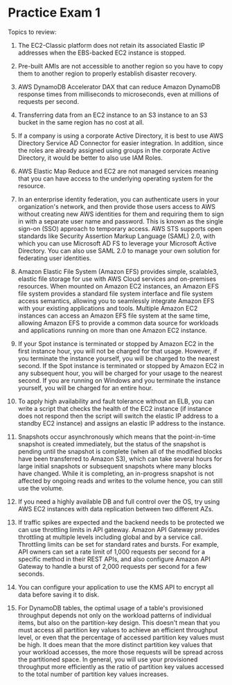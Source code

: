 # Practice Exam 1

Topics to review:

1. The EC2-Classic platform does not retain its associated Elastic IP addresses when the EBS-backed EC2 instance is stopped.

2. Pre-built AMIs are not accessible to another region so you have to copy them to another region to properly establish disaster recovery.

3. AWS DynamoDB Accelerator DAX that can reduce Amazon DynamoDB response times from milliseconds to microseconds, even at millions of requests per second.

4. Transferring data from an EC2 instance to an S3 instance to an S3 bucket in the same region has no cost at all.

5. If a company is using a corporate Active Directory, it is best to use AWS Directory Service AD Connector for easier integration. In addition, since the roles are already assigned using groups in the corporate Active Directory, it would be better to also use IAM Roles.

6. AWS Elastic Map Reduce and EC2 are not managed services meaning that you can have access to the underlying operating system for the resource.

7. In an enterprise identity federation, you can authenticate users in your organization's network, and then provide those users access to AWS without creating new AWS identities for them and requiring them to sign in with a separate user name and password. This is known as the single sign-on (SSO) approach to temporary access. AWS STS supports open standards like Security Assertion Markup Language (SAML) 2.0, with which you can use Microsoft AD FS to leverage your Microsoft Active Directory. You can also use SAML 2.0 to manage your own solution for federating user identities.

8. Amazon Elastic File System (Amazon EFS) provides simple, scalable3, elastic file storage for use with AWS Cloud services and on-premises resources. When mounted on Amazon EC2 instances, an Amazon EFS file system provides a standard file system interface and file system access semantics, allowing you to seamlessly integrate Amazon EFS with your existing applications and tools. Multiple Amazon EC2 instances can access an Amazon EFS file system at the same time, allowing Amazon EFS to provide a common data source for workloads and applications running on more than one Amazon EC2 instance.

9. If your Spot instance is terminated or stopped by Amazon EC2 in the first instance hour, you will not be charged for that usage. However, if you terminate the instance yourself, you will be charged to the nearest second. If the Spot instance is terminated or stopped by Amazon EC2 in any subsequent hour, you will be charged for your usage to the nearest second. If you are running on Windows and you terminate the instance yourself, you will be charged for an entire hour.

10. To apply high availability and fault tolerance without an ELB, you can write a script that checks the health of the EC2 instance (if instance does not respond then the script will switch the elastic IP address to a standby EC2 instance) and assigns an elastic IP address to the instance.

11. Snapshots occur asynchronously which means that the point-in-time snapshot is created immediately, but the status of the snapshot is pending until the snapshot is complete (when all of the modified blocks have been transferred to Amazon S3), which can take several hours for large initial snapshots or subsequent snapshots where many blocks have changed. While it is completing, an in-progress snapshot is not affected by ongoing reads and writes to the volume hence, you can still use the volume.

12. If you need a highly available DB and full control over the OS, try using AWS EC2 instances with data replication between two different AZs.

13. If traffic spikes are expected and the backend needs to be protected we can use throttling limits in API gateway. Amazon API Gateway provides throttling at multiple levels including global and by a service call. Throttling limits can be set for standard rates and bursts. For example, API owners can set a rate limit of 1,000 requests per second for a specific method in their REST APIs, and also configure Amazon API Gateway to handle a burst of 2,000 requests per second for a few seconds.

14. You can configure your application to use the KMS API to encrypt all data before saving it to disk.

15. For DynamoDB tables, the optimal usage of a table's provisioned throughput depends not only on the workload patterns of individual items, but also on the partition-key design. This doesn't mean that you must access all partition key values to achieve an efficient throughput level, or even that the percentage of accessed partition key values must be high. It does mean that the more distinct partition key values that your workload accesses, the more those requests will be spread across the partitioned space. In general, you will use your provisioned throughput more efficiently as the ratio of partition key values accessed to the total number of partition key values increases.
